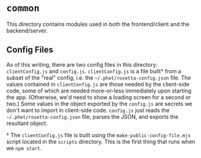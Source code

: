 # `common`

This directory contains modules used in both the frontend/client and the backend/server.

## Config Files

As of this writing, there are two config files in this directory:
`clientConfig.js` and `config.js`. `clientConfig.js` is a file built† from a subset of the "real" config, i.e.
the `~/.phet/rosetta-config.json`
file. The values contained in `clientConfig.js` are those needed by the client-side code, some of which are needed
more-or-less immediately upon starting the app. (Otherwise, we'd need to show a loading screen for a second or two.)
Some values in the object exported by the `config.js` are secrets we don't want to import in client-side
code. `config.js` just reads the `~/.phet/rosetta-config.json` file, parses the JSON, and exports the resultant
object.

† The `clientConfig.js` file is built using the `make-public-config-file.mjs`
script located in the `scripts` directory. This is the first thing that runs when we `npm start`.